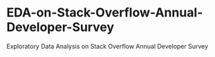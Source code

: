 # EDA-on-Stack-Overflow-Annual-Developer-Survey
Exploratory Data Analysis on Stack Overflow Annual Developer Survey
